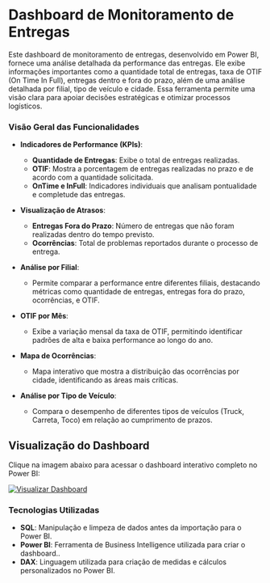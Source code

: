 # Dashboard de Monitoramento de Entregas

Este dashboard de monitoramento de entregas, desenvolvido em Power BI, fornece uma análise detalhada da performance das entregas. Ele exibe informações importantes como a quantidade total de entregas, taxa de OTIF (On Time In Full), entregas dentro e fora do prazo, além de uma análise detalhada por filial, tipo de veículo e cidade. Essa ferramenta permite uma visão clara para apoiar decisões estratégicas e otimizar processos logísticos.

### Visão Geral das Funcionalidades

- **Indicadores de Performance (KPIs)**:
  - **Quantidade de Entregas**: Exibe o total de entregas realizadas.
  - **OTIF**: Mostra a porcentagem de entregas realizadas no prazo e de acordo com a quantidade solicitada.
  - **OnTime e InFull**: Indicadores individuais que analisam pontualidade e completude das entregas.
  
- **Visualização de Atrasos**:
  - **Entregas Fora do Prazo**: Número de entregas que não foram realizadas dentro do tempo previsto.
  - **Ocorrências**: Total de problemas reportados durante o processo de entrega.

- **Análise por Filial**:
  - Permite comparar a performance entre diferentes filiais, destacando métricas como quantidade de entregas, entregas fora do prazo, ocorrências, e OTIF.

- **OTIF por Mês**:
  - Exibe a variação mensal da taxa de OTIF, permitindo identificar padrões de alta e baixa performance ao longo do ano.

- **Mapa de Ocorrências**:
  - Mapa interativo que mostra a distribuição das ocorrências por cidade, identificando as áreas mais críticas.

- **Análise por Tipo de Veículo**:
  - Compara o desempenho de diferentes tipos de veículos (Truck, Carreta, Toco) em relação ao cumprimento de prazos.

## Visualização do Dashboard

Clique na imagem abaixo para acessar o dashboard interativo completo no Power BI:

[![Visualizar Dashboard](screenshot.png)](https://app.powerbi.com/view?r=eyJrIjoiZmRhNDUwYzgtOTU5OC00MjVjLTg4NjEtNTNkZTkxN2Q1YTZjIiwidCI6ImE4MGJmZGEzLTk4NTItNDBiNy1iYzljLWIxYWUyMzU2MmI4MCJ9)


### Tecnologias Utilizadas
- **SQL**: Manipulação e limpeza de dados antes da importação para o Power BI.
- **Power BI**: Ferramenta de Business Intelligence utilizada para criar o dashboard..
- **DAX**: Linguagem utilizada para criação de medidas e cálculos personalizados no Power BI.
